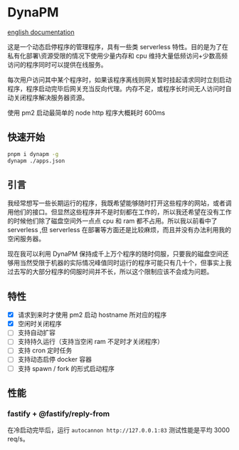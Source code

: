 # DynaPM

[english documentation](./README.md)

这是一个动态启停程序的管理程序，具有一些类 serverless 特性。目的是为了在私有化部署\资源受限的情况下使用少量内存和 cpu 维持大量低频访问+少数高频访问的程序同时可以提供在线服务。

每次用户访问其中某个程序时，如果该程序离线则网关暂时挂起请求同时立刻启动程序，程序启动完毕后网关充当反向代理。内存不足，或程序长时间无人访问时自动关闭程序解决服务器资源。

使用 pm2 启动最简单的 node http 程序大概耗时 600ms

## 快速开始

```bash
pnpm i dynapm -g
dynapm ./apps.json
```

## 引言

我经常想写一些长期运行的程序，我既希望能够随时打开这些程序的网站，或者调用他们的接口。但显然这些程序并不是时刻都在工作的，所以我还希望在没有工作的时候他们除了磁盘空间外一点点 cpu 和 ram 都不占用。所以我以前看中了 serverless ,但 serverless 在部署等方面还是比较麻烦，而且并没有办法利用我的空闲服务器。

现在我可以利用 DynaPM 保持成千上万个程序的随时伺服，只要我的磁盘空间还够用当然受限于机器的实际情况峰值同时运行的程序可能只有几十个，但事实上我过去写的大部分程序的伺服时间并不长，所以这个限制应该不会成为问题。

## 特性

- [x] 请求到来时才使用 pm2 启动 hostname 所对应的程序
- [x] 空闲时关闭程序
- [ ] 支持自动扩容
- [ ] 支持持久运行（支持当空闲 ram 不足时才关闭程序）
- [ ] 支持 cron 定时任务
- [ ] 支持动态启停 docker 容器
- [ ] 支持 spawn / fork 的形式启动程序

## 性能

### fastify + @fastify/reply-from

在冷启动完毕后，运行 `autocannon http://127.0.0.1:83` 测试性能是平均 3000 req/s。
